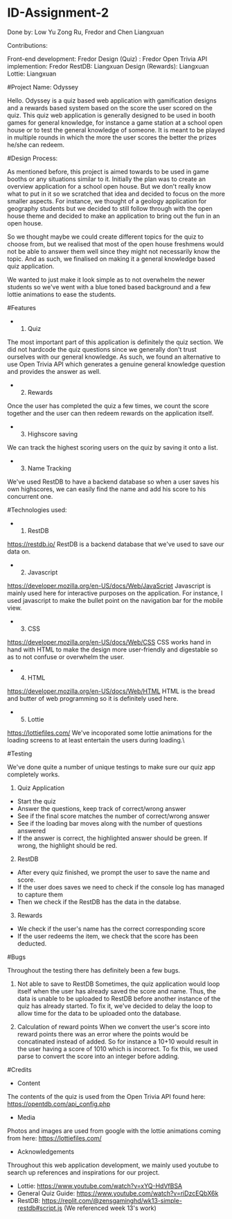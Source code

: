 # ID-Assignment-2

Done by: Low Yu Zong Ru, Fredor and Chen Liangxuan

Contributions:

Front-end development: Fredor
Design (Quiz) : Fredor
Open Trivia API implemention: Fredor
RestDB: Liangxuan
Design (Rewards): Liangxuan
Lottie: Liangxuan

#Project Name: Odyssey

Hello. Odyssey is a quiz based web application with gamification designs and a rewards based system based on the score the user scored on the quiz. This quiz web application is generally designed to be used in booth games for general knowledge, for instance a game station at a school open house or to test the general knowledge of someone. It is meant to be played in multiple rounds in which the more the user scores the better the prizes he/she can redeem. 

#Design Process:

As mentioned before, this project is aimed towards to be used in game booths or any situations similar to it. Initially the plan was to create an overview application for a school open house. But we don't really know what to put in it so we scratched that idea and decided to focus on the more smaller aspects. For instance, we thought of a geology application for geography students but we decided to still follow through with the open house theme and decided to make an application to bring out the fun in an open house.

So we thought maybe we could create different topics for the quiz to choose from, but we realised that most of the open house freshmens would not be able to answer them well since they might not necessarily know the topic. And as such, we finalised on making it a general knowledge based quiz application.

We wanted to just make it look simple as to not overwhelm the newer students so we've went with a blue toned based background and a few lottie animations to ease the students.

#Features

- 1. Quiz 


The most important part of this application is definitely the quiz section. We did not hardcode the quiz questions since we generally don't trust ourselves with our general knowledge. As such, we found an alternative to use Open Trivia API which generates a genuine general knowledge question and provides the answer as well.

- 2. Rewards


Once the user has completed the quiz a few times, we count the score together and the user can then redeem rewards on the application itself.

- 3. Highscore saving


We can track the highest scoring users on the quiz by saving it onto a list.

- 3. Name Tracking


We've used RestDB to have a backend database so when a user saves his own highscores, we can easily find the name and add his score to his concurrent one.

#Technologies used:

- 1. RestDB


https://restdb.io/
RestDB is a backend database that we've used to save our data on.

- 2. Javascript


https://developer.mozilla.org/en-US/docs/Web/JavaScript
Javascript is mainly used here for interactive purposes on the application. For instance, I used javascript to make the bullet point on the navigation bar for the mobile view.

- 3. CSS


https://developer.mozilla.org/en-US/docs/Web/CSS
CSS works hand in hand with HTML to make the design more user-friendly and digestable so as to not confuse or overwhelm the user.

- 4. HTML


https://developer.mozilla.org/en-US/docs/Web/HTML
HTML is the bread and butter of web programming so it is definitely used here.

- 5. Lottie


https://lottiefiles.com/
We've incoporated some lottie animations for the loading screens to at least entertain the users during loading.\


#Testing

We've done quite a number of unique testings to make sure our quiz app completely works. 

1. Quiz Application
- Start the quiz 
- Answer the questions, keep track of correct/wrong answer
- See if the final score matches the number of correct/wrong answer
- See if the loading bar moves along with the number of questions answered
- If the answer is correct, the highlighted answer should be green. If wrong, the highlight should be red.

2. RestDB
- After every quiz finished, we prompt the user to save the name and score.
- If the user does saves we need to check if the console log has managed to capture them
- Then we check if the RestDB has the data in the databse.

3. Rewards
- We check if the user's name has the correct corresponding score
- If the user redeems the item, we check that the score has been deducted.

#Bugs

Throughout the testing there has definitely been a few bugs. 

1. Not able to save to RestDB
Sometimes, the quiz application would loop itself when the user has already saved the score and name. Thus, the data is unable to be uploaded to RestDB before another instance of the quiz has already started. To fix it, we've decided to delay the loop to allow time for the data to be uploaded onto the database.

2. Calculation of reward points
When we convert the user's score into reward points there was an error where the points would be concatinated instead of added. So for instance a 10+10 would result in the user having a score of 1010 which is incorrect. To fix this, we used parse to convert the score into an integer before adding.


#Credits

- Content

The contents of the quiz is used from the Open Trivia API found here: https://opentdb.com/api_config.php

- Media

Photos and images are used from google with the lottie animations coming from here: https://lottiefiles.com/

- Acknowledgements

Throughout this web application development, we mainly used youtube to search up references and inspirations for our project.

- Lottie: https://www.youtube.com/watch?v=xYQ-HdVfBSA
- General Quiz Guide: https://www.youtube.com/watch?v=riDzcEQbX6k
- RestDB: https://replit.com/@zensgaminghd/wk13-simple-restdb#script.js (We referenced week 13's work)

